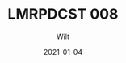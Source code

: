 ---
title: "LMRPDCST 008"
subtitle: "Wilt"
categorie: "Podcast"
date: 2021-01-04
draft: true


# post thumb
artists: "Wilt"
image: "https://i1.sndcdn.com/artworks-vL8VBVbsa2T4FdRQ-bLPzFA-t500x500.jpg"

soundcloudCode: "958742119"
soundcloudColor: "574d96"


# meta description
description: "this is meta description"

# taxonomies
label: 
  - "LMR"

# post type
type: "post"
style: "Podcast"
---